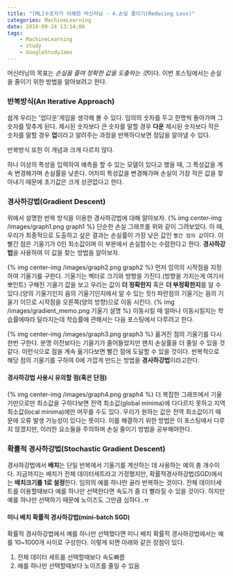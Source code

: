 ```yaml
---
title: "[ML]수포자가 이해한 머신러닝 - 4.손실 줄이기(Reducing Loss)"
categories: MachineLearning
date: 2018-09-24 13:14:00
tags:
    - MachineLearning
    - study
    - GoogleStudyJams
---
```


머신러닝의 목표는 *손실을 줄여 정확한 값을 도출하는 것*이다.
이번 포스팅에서는 손실을 줄이기 위한 방법을 알아보려고 한다.

### 반복방식(An Iterative Approach)
쉽게 우리는 '업다운'게임을 생각해 볼 수 있다. 임의의 숫자를 두고 한명씩 돌아가며 그 숫자를 맞추게 된다.
제시된 숫자보다 큰 숫자를 말할 경우 **다운** 제시된 숫자보다 작은 숫자를 말할 경우 **업**이라고 알려주는 과정을 반복하다보면 정답을 알아낼 수 있다.

반복방식 또한 이 개념과 크게 다르지 않다.

하나 이상의 특성을 입력하여 예측을 할 수 있는 모델이 있다고 했을 때, 그 특성값을 계속 변경해가며 손실률을 낮춘다. 어차피 특성값을 변경해가며 손실이 가장 적은 값을 찾아내기 때문에 초기값은 크게 상관없다고 한다.

### 경사하강법(Gradient Descent)
위에서 설명한 반복 방식을 이용한 경사하강법에 대해 알아보자.
{% img center-img /images/graph1.png graph1 %}
단순한 손실 그래프를 위와 같이 그려보았다. 이 때, 우리가 최종적으로 도출하고 싶은 결과는 손실률이 가장 낮은 값인 `빨간 점의 값`이다.
이 빨간 점은 기울기가 0인 최소값이며 이 부분에서 손실함수는 수렴한다고 한다.
**경사하강법**을 사용하여 이 값을 찾는 방법을 알아보자.

{% img center-img /images/graph2.png graph2 %}
먼저 임의의 시작점을 지정하여 기울기를 구한다. 기울기는 벡터로 크기와 방향을 가진다.(방향을 가지는게 여기서 뽀인트)
구해진 기울기 값을 보고 우리는 값이 **더 정확한지** 혹은 **더 부정확한지**를 알 수 있다.(양의 기울기인지 음의 기울기인지에서 알 수 있는 듯!)
파란점의 기울기는 음의 기울기 이므로 시작점을 오른쪽(양의 방향)으로 이동 시킨다.
{% img /images/gradient_memo.png 기울기 설명 %}
이동시킬 때 얼마나 이동시킬지는 학습률에따라 달라지는데 학습률에 관해서는 다음 포스팅에서 다루려고 한다.

{% img center-img /images/graph3.png graph3 %}
옮겨진 점의 기울기를 다시한번 구한다. 분명 이전보다는 기울기가 줄어들었지만 왠지 손실률을 더 줄일 수 있을 것 같다. 이런식으로 점을 계속 옮기다보면 빨간 점에 도달할 수 있을 것이다. 반복적으로 해당 점의 기울기를 구하여 0에 가깝게 만드는 방법을 **경사하강법**이라고한다.

#### 경사하강법 사용시 유의할 점(혹은 단점)
{% img center-img /images/graph4.png graph4 %}
더 복잡한 그래프에서 기울기만으로만 최소값을 구하다보면 전역 최소값(global minima)에 다다르지 못하고 지역 최소값(local minima)에만 머무를 수도 있다. 우리가 원하는 값은 전역 최소값이기 때문에 오류 발생 가능성이 있다는 뜻이다. 이를 해결하기 위한 방법은 이 포스팅에서 다루지 않겠지만, 이러한 요소들을 주의하며 손실 줄이기 방법을 공부해야한다.

### 확률적 경사하강법(Stochastic Gradient Descent)
경사하강법에서 **배치**는 단일 반복에서 기울기를 계산하는 데 사용하는 예의 총 개수이다. 지금까지는 배치가 전체 데이터세트라고 가정했지만, 확률적경사하강법(SGD)에서는 **배치크기를 1로 설정**한다. 임의의 예를 하나만 골라 반복하는 것이다. 전체 데이터세트를 이용할때보다 예를 하나만 선택한다면 속도가 좀 더 빨라질 수 있을 것이다. 하지만 예를 하나만 선택하기 때문에 노이즈도 그만큼 심하다..ㅠ
 
#### 미니 배치 확률적 경사하강법(mini-batch SGD)
확률적 경사하강법에서 예를 하나만 선택했다면 미니 배치 확률적 경사하강법에서는 예를 10~1000개 사이로 구성한다. 이렇게 되면 아래와 같은 장점이 있다.
1. 전체 데이터 세트를 선택할때보다 속도빠름
2. 예를 하나만 선택할때보다 노이즈를 줄일 수 있음